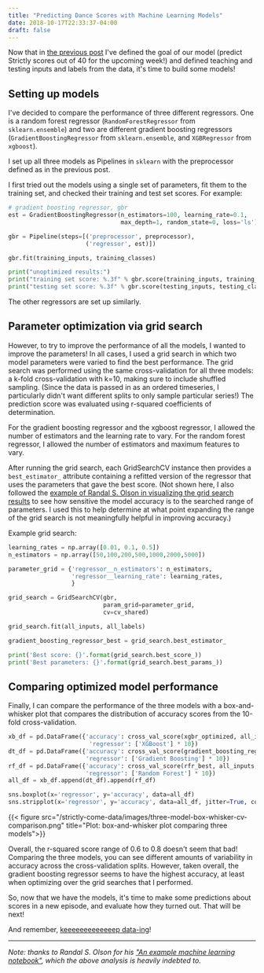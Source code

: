 ```yaml
---
title: "Predicting Dance Scores with Machine Learning Models"
date: 2018-10-17T22:33:37-04:00
draft: false
---
```


Now that in [the previous post](../getting-ready-to-predict-dance-scores) I've defined the goal of our model (predict Strictly scores out of 40 for the upcoming week!) and defined teaching and testing inputs and labels from the data, it's time to build some models!

## Setting up models

I've decided to compare the performance of three different regressors. One is a random forest regressor (`RandomForestRegressor` from `sklearn.ensemble`) and two are different gradient boosting regressors (`GradientBoostingRegressor` from `sklearn.ensemble`, and `XGBRegressor` from `xgboost`).

I set up all three models as Pipelines in `sklearn` with the preprocessor defined as in the previous post.

I first tried out the models using a single set of parameters, fit them to the training set, and checked their training and test set scores. For example:

```python
# gradient boosting regressor, gbr
est = GradientBoostingRegressor(n_estimators=100, learning_rate=0.1,
                                max_depth=1, random_state=0, loss='ls')

gbr = Pipeline(steps=[('preprocessor', preprocessor),
                      ('regressor', est)])

gbr.fit(training_inputs, training_classes)

print("unoptimized results:")
print("training set score: %.3f" % gbr.score(training_inputs, training_classes))
print("testing set score: %.3f" % gbr.score(testing_inputs, testing_classes))
```

The other regressors are set up similarly.

## Parameter optimization via grid search

However, to try to improve the performance of all the models, I wanted to improve the parameters! In all cases, I used a grid search in which two model parameters were varied to find the best performance. The grid search was performed using the same cross-validation for all three models: a k-fold cross-validation with k=10, making sure to include shuffled sampling. (Since the data is passed in as an ordered timeseries, I particularly didn't want different splits to only sample particular series!) The prediction score was evaluated using r-squared coefficients of determination.

For the gradient boosting regressor and the xgboost regressor, I allowed the number of estimators and the learning rate to vary. For the random forest regressor, I allowed the number of estimators and maximum features to vary.

After running the grid search, each GridSearchCV instance then provides a `best_estimator_` attribute containing a refitted version of the regressor that uses the parameters that gave the best score. (Not shown here, I also followed the [example of Randal S. Olson in visualizing the grid search results](http://nbviewer.jupyter.org/github/rhiever/Data-Analysis-and-Machine-Learning-Projects/blob/master/example-data-science-notebook/Example%20Machine%20Learning%20Notebook.ipynb) to see how sensitive the model accuracy is to the searched range of parameters. I used this to help determine at what point expanding the range of the grid search is not meaningfully helpful in improving accuracy.)

Example grid search:

```python
learning_rates = np.array([0.01, 0.1, 0.5])
n_estimators = np.array([50,100,200,500,1000,2000,5000])

parameter_grid = {'regressor__n_estimators': n_estimators,
                  'regressor__learning_rate': learning_rates,
                  }

grid_search = GridSearchCV(gbr,
                           param_grid=parameter_grid,
                           cv=cv_shared)

grid_search.fit(all_inputs, all_labels)

gradient_boosting_regressor_best = grid_search.best_estimator_

print('Best score: {}'.format(grid_search.best_score_))
print('Best parameters: {}'.format(grid_search.best_params_))
```

## Comparing optimized model performance

Finally, I can compare the performance of the three models with a box-and-whisker plot that compares the distribution of accuracy scores from the 10-fold cross-validation.

```python
xb_df = pd.DataFrame({'accuracy': cross_val_score(xgbr_optimized, all_inputs, all_labels, cv=cv_shared),
                       'regressor': ['XGBoost'] * 10})
dt_df = pd.DataFrame({'accuracy': cross_val_score(gradient_boosting_regressor_best, all_inputs, all_labels, cv=cv_shared),
                      'regressor': ['Gradient Boosting'] * 10})
rf_df = pd.DataFrame({'accuracy': cross_val_score(rfr_best, all_inputs, all_labels, cv=cv_shared),
                      'regressor': ['Random Forest'] * 10})
all_df = xb_df.append(dt_df).append(rf_df)

sns.boxplot(x='regressor', y='accuracy', data=all_df)
sns.stripplot(x='regressor', y='accuracy', data=all_df, jitter=True, color='black')
```

{{< figure src="/strictly-come-data/images/three-model-box-whisker-cv-comparison.png" title="Plot: box-and-whisker plot comparing three models">}}

Overall, the r-squared score range of 0.6 to 0.8 doesn't seem that bad! Comparing the three models, you can see different amounts of variability in accuracy across the cross-validation splits. However, taken overall, the gradient boosting regressor seems to have the highest accuracy, at least when optimizing over the grid searches that I performed.

So, now that we have the models, it's time to make some predictions about scores in a new episode, and evaluate how they turned out. That will be next!

And remember, [keeeeeeeeeeeeep data-ing](https://secure.i.telegraph.co.uk/multimedia/archive/03098/strictly2_3098177b.jpg)!

---

*Note: thanks to Randal S. Olson for his ["An example machine learning notebook"](http://nbviewer.jupyter.org/github/rhiever/Data-Analysis-and-Machine-Learning-Projects/blob/master/example-data-science-notebook/Example%20Machine%20Learning%20Notebook.ipynb), which the above analysis is heavily indebted to.*
